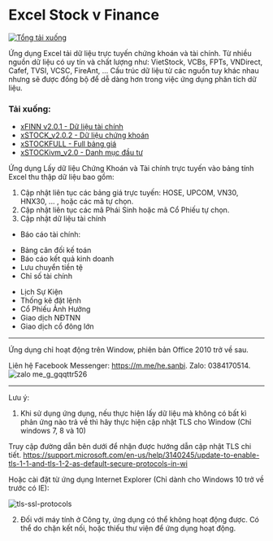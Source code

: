 # Excel Stock v Finance
[![Tổng tải xuống](https://img.shields.io/github/downloads/SanbiVN/StockAndFinacial_VnData_Excel/total.svg)]()

Ứng dụng Excel tải dữ liệu trực tuyến chứng khoán và tài chính.
Từ nhiều nguồn dữ liệu có uy tín và chất lượng như: VietStock, VCBs, FPTs, VNDirect, Cafef, TVSI, VCSC, FireAnt, ...
Cấu trúc dữ liệu từ các nguồn tuy khác nhau nhưng sẽ được đồng bộ để dễ dàng hơn trong việc ứng dụng phân tích dữ liệu.

### Tải xuống:
* [xFINN v2.0.1   - Dữ liệu tài chính](https://github.com/SanbiVN/StockAndFinacial_VnData_Excel/releases/download/xFINN/xFINN_v2.0.1.xlsm)
* [xSTOCK_v2.0.2  - Dữ liệu chứng khoán](https://github.com/SanbiVN/StockAndFinacial_VnData_Excel/releases/download/xSTOCK/xSTOCK_v2.0.2.xlsm)
* [xSTOCKFULL     - Full bảng giá](https://github.com/SanbiVN/StockAndFinacial_VnData_Excel/releases/download/xStockFull/xStockFull_v2.1.xlsm)
* [xSTOCKivm_v2.0 - Danh mục đầu tư](https://github.com/SanbiVN/StockAndFinacial_VnData_Excel/releases/download/xSTOCKivm/xSTOCKivm_v2.0.xlsm)



Ứng dụng Lấy dữ liệu Chứng Khoán và Tài chính trực tuyến vào bảng tính Excel thu thập dữ liệu bao gồm:
1. Cập nhật liên tục các bảng giá trực tuyến: HOSE, UPCOM, VN30, HNX30, ... , hoặc các mã tự chọn.​
2. Cập nhật liên tục các mã Phái Sinh hoặc mã Cổ Phiếu tự chọn.​
3. Cập nhật dữ liệu tài chính
- Báo cáo tài chính: ​
+ Bảng cân đối kế toán​
+ Báo cáo kết quả kinh doanh​
+ Lưu chuyển tiền tệ​
+ Chỉ số tài chính​
- Lịch Sự Kiện
- Thống kê đặt lệnh
- Cổ Phiếu Ảnh Hưởng
- Giao dịch NĐTNN
- Giao dịch cổ đông lớn
---------------------------------------------------
Ứng dụng chỉ hoạt động trên Window, phiên bản Office 2010 trở về sau.

Liên hệ Facebook Messenger: https://m.me/he.sanbi.
Zalo: 0384170514.
![zalo me_g_gqqttr526](https://github.com/SanbiVN/StockAndFinacial_VnData_Excel/assets/58664571/fad57d67-1125-43b3-9e4f-773db9a58975)

---------------------------------------------------
Lưu ý: 
1. Khi sử dụng ứng dụng, nếu thực hiện lấy dữ liệu mà không có bất kì phản ứng nào trả về thì hãy thực hiện cập nhật TLS cho Window (Chỉ windows 7, 8 và 10)

Truy cập đường dẫn bên dưới để nhận được hướng dẫn cập nhật TLS chi tiết.
https://support.microsoft.com/en-us/help/3140245/update-to-enable-tls-1-1-and-tls-1-2-as-default-secure-protocols-in-wi

Hoặc cài đặt từ ứng dụng Internet Explorer (Chỉ dành cho Windows 10 trở về trước có IE):

![tls-ssl-protocols](https://github.com/SanbiVN/StockAndFinacial_VnData_Excel/assets/58664571/f50187b1-bff0-48b5-8aa1-3020135ebf2a)

2. Đối với máy tính ở Công ty, ứng dụng có thể không hoạt động được. Có thể do chặn kết nối, hoặc thiếu thư viện để ứng dụng hoạt động.


